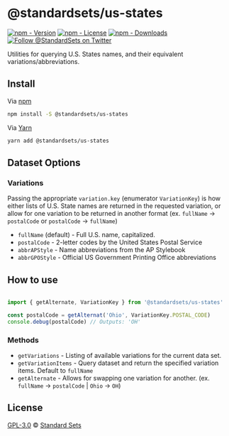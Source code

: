 # @standardsets/us-states

[![npm - Version](https://img.shields.io/npm/v/@standardsets/us-states?style=flat-square)](https://www.pkgstats.com/pkg:@standardsets/us-states?ref=github.com)
[![npm - License](https://img.shields.io/npm/l/@standardsets/us-states?style=flat-square)](../../LICENSE)
[![npm - Downloads](https://img.shields.io/npm/dt/@standardsets/us-states?style=flat-square)](https://www.pkgstats.com/pkg:@standardsets/us-states?ref=github.com)
[![Follow @StandardSets on Twitter](https://img.shields.io/twitter/follow/inngest?style=social)](https://twitter.com/standardsets)

Utilities for querying U.S. States names, and their equivalent variations/abbreviations.

## Install

Via [npm](https://npmjs.com/package/@standardsets/us-states)

```sh
npm install -S @standardsets/us-states
```

Via [Yarn](https://yarn.pm/@standardsets/us-states)

```sh
yarn add @standardsets/us-states
```

## Dataset Options

### Variations

Passing the appropriate `variation.key` (enumerator `VariationKey`) is how either
lists of U.S. State names are returned in the requested variation, or allow for
one variation to be returned in another format (ex. `fullName` -> `postalCode`
or `postalCode` -> `fullName`)

* `fullName` (default) - Full U.S. name, capitalized.
* `postalCode` - 2-letter codes by the United States Postal Service
* `abbrAPStyle` - Name abbreviations from the AP Stylebook
* `abbrGPOStyle` - Official US Government Printing Office abbreviations

## How to use

```js

import { getAlternate, VariationKey } from '@standardsets/us-states'

const postalCode = getAlternat('Ohio', VariationKey.POSTAL_CODE)
console.debug(postalCode) // Outputs: 'OH'

```

### Methods

* `getVariations` - Listing of available variations for the current data set.
* `getVariationItems` - Query dataset and return the specified variation items. Default to `fullName`
* `getAlternate` - Allows for swapping one variation for another. (ex. `fullName` -> `postalCode` | `Ohio` -> `OH`)

## License

[GPL-3.0](../../LICENSE) © [Standard Sets](https://standardsets.com)
